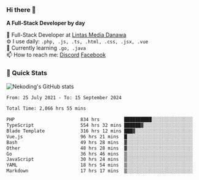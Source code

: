 ### Hi there 👋

**A Full-Stack Developer by day**

🔭 Full-Stack Developer at [Lintas Media Danawa](https://www.lintasmediadanawa.com/)  
⚙️ I use daily: `.php, .js, .ts, .html, .css, .jsx, .vue`  
🌱 Currently learning `.go, .java`  
📫 How to reach me: [Discord](https://discordapp.com/users/984448732999327766)  [Facebook](https://fb.me/tyvandi)  

### 🚀 Quick Stats  

![Nekoding's GitHub stats](https://github-readme-stats.vercel.app/api?username=nekoding&show_icons=true)

<!--START_SECTION:waka-->

```txt
From: 25 July 2021 - To: 15 September 2024

Total Time: 2,066 hrs 55 mins

PHP                        834 hrs         ██████████░░░░░░░░░░░░░░░   39.43 %
TypeScript                 554 hrs 32 mins ██████▓░░░░░░░░░░░░░░░░░░   26.21 %
Blade Template             316 hrs 12 mins ███▓░░░░░░░░░░░░░░░░░░░░░   14.95 %
Vue.js                     96 hrs 21 mins  █░░░░░░░░░░░░░░░░░░░░░░░░   04.56 %
Bash                       49 hrs 28 mins  ▓░░░░░░░░░░░░░░░░░░░░░░░░   02.34 %
Other                      48 hrs 28 mins  ▓░░░░░░░░░░░░░░░░░░░░░░░░   02.29 %
Go                         36 hrs 46 mins  ▒░░░░░░░░░░░░░░░░░░░░░░░░   01.74 %
JavaScript                 30 hrs 24 mins  ▒░░░░░░░░░░░░░░░░░░░░░░░░   01.44 %
YAML                       18 hrs 54 mins  ▒░░░░░░░░░░░░░░░░░░░░░░░░   00.89 %
Markdown                   17 hrs 17 mins  ▒░░░░░░░░░░░░░░░░░░░░░░░░   00.82 %
```

<!--END_SECTION:waka-->

<!--
**nekoding/nekoding** is a ✨ _special_ ✨ repository because its `README.md` (this file) appears on your GitHub profile.

Here are some ideas to get you started:

- 🔭 I’m currently working on ...
- 🌱 I’m currently learning ...
- 👯 I’m looking to collaborate on ...
- 🤔 I’m looking for help with ...
- 💬 Ask me about ...
- 📫 How to reach me: ...
- 😄 Pronouns: ...
- ⚡ Fun fact: ...
-->
